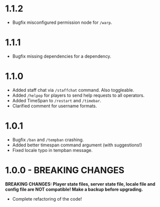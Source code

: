# 1.1.2

- Bugfix misconfigured permission node for `/warp`.

# 1.1.1

- Bugfix missing dependencies for a dependency.

# 1.1.0

- Added staff chat via `/staffchat` command. Also toggleable.
- Added `/helpop` for players to send help requests to all operators.
- Added TimeSpan to `/restart` and `/timebar`.
- Clarified comment for username formats.

# 1.0.1

- Bugfix `/ban` and `/tempban` crashing.
- Added better timespan command argument (with suggestions!)
- Fixed locale typo in tempban message.

# 1.0.0 - BREAKING CHANGES

**BREAKING CHANGES: Player state files, server state file, locale file and config file are NOT compatible! Make a backup before upgrading.**

- Complete refactoring of the code!